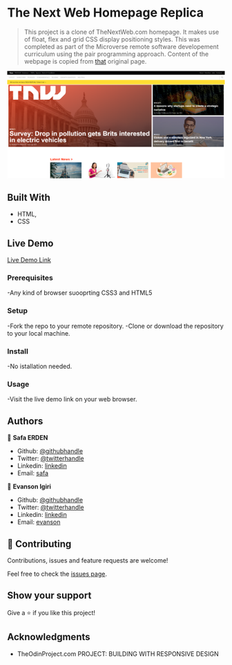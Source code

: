# The Next Web Homepage Replica

> This project is a clone of TheNextWeb.com homepage. It makes use of float, flex and grid CSS display positioning styles. This was completed as part of the Microverse remote software developement curriculum using the pair programming approach. Content of the webpage is copied from [that](https://www.thenextweb.com) original page.

![screenshot](readme.PNG)

## Built With

- HTML,
- CSS

## Live Demo

[Live Demo Link](https://rawcdn.githack.com/evansinho/The-Next-Web/b71ec4dc77f7e27b538f433b4f1a774c4018a6cc/index.html)

### Prerequisites

-Any kind of browser suooprting CSS3 and HTML5

### Setup

-Fork the repo to your remote repository.
-Clone or download the repository to your local machine.

### Install

-No istallation needed.

### Usage

-Visit the live demo link on your web browser.

## Authors

👤 **Safa ERDEN**

- Github: [@githubhandle](https://github.com/SafaErden)
- Twitter: [@twitterhandle](https://twitter.com/safaerden)
- Linkedin: [linkedin](https://www.linkedin.com/in/safaerden/)
- Email: [safa](mailto:safaerden@gmail.com)

👤 **Evanson Igiri**

- Github: [@githubhandle](https://github.com/evansinho)
- Twitter: [@twitterhandle](https://twitter.com/iamsinho1304)
- Linkedin: [linkedin](LinkedIn.com/in/evanson-igiri)
- Email: [evanson](mailto:igiri.evanson@gmail.com)

## 🤝 Contributing

Contributions, issues and feature requests are welcome!

Feel free to check the [issues page](https://github.com/evansinho/The-Next-Web/issues).

## Show your support

Give a ⭐️ if you like this project!

## Acknowledgments

- TheOdinProject.com PROJECT: BUILDING WITH RESPONSIVE DESIGN
